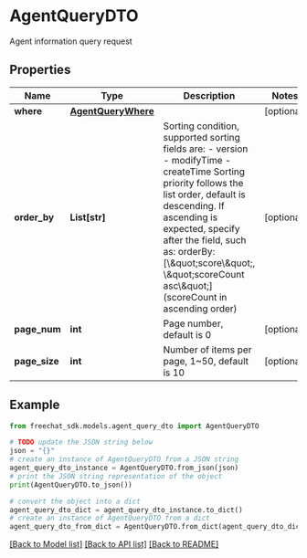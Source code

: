 # AgentQueryDTO

Agent information query request

## Properties

Name | Type | Description | Notes
------------ | ------------- | ------------- | -------------
**where** | [**AgentQueryWhere**](AgentQueryWhere.md) |  | [optional] 
**order_by** | **List[str]** | Sorting condition, supported sorting fields are: - version - modifyTime - createTime  Sorting priority follows the list order, default is descending. If ascending is expected, specify after the field, such as: orderBy: [\\\&quot;score\\\&quot;, \\\&quot;scoreCount asc\\\&quot;] (scoreCount in ascending order)  | [optional] 
**page_num** | **int** | Page number, default is 0 | [optional] 
**page_size** | **int** | Number of items per page, 1~50, default is 10 | [optional] 

## Example

```python
from freechat_sdk.models.agent_query_dto import AgentQueryDTO

# TODO update the JSON string below
json = "{}"
# create an instance of AgentQueryDTO from a JSON string
agent_query_dto_instance = AgentQueryDTO.from_json(json)
# print the JSON string representation of the object
print(AgentQueryDTO.to_json())

# convert the object into a dict
agent_query_dto_dict = agent_query_dto_instance.to_dict()
# create an instance of AgentQueryDTO from a dict
agent_query_dto_from_dict = AgentQueryDTO.from_dict(agent_query_dto_dict)
```
[[Back to Model list]](../README.md#documentation-for-models) [[Back to API list]](../README.md#documentation-for-api-endpoints) [[Back to README]](../README.md)


